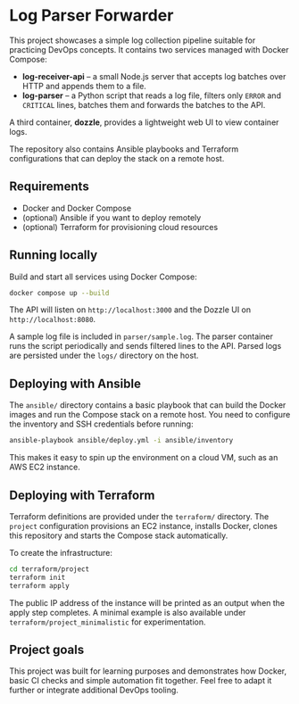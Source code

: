 # Log Parser Forwarder

This project showcases a simple log collection pipeline suitable for practicing DevOps concepts. It contains two services managed with Docker Compose:

* **log-receiver-api** – a small Node.js server that accepts log batches over HTTP and appends them to a file.
* **log-parser** – a Python script that reads a log file, filters only `ERROR` and `CRITICAL` lines, batches them and forwards the batches to the API.

A third container, **dozzle**, provides a lightweight web UI to view container logs.

The repository also contains Ansible playbooks and Terraform configurations that can deploy the stack on a remote host.

## Requirements

- Docker and Docker Compose
- (optional) Ansible if you want to deploy remotely
- (optional) Terraform for provisioning cloud resources

## Running locally

Build and start all services using Docker Compose:

```bash
docker compose up --build
```

The API will listen on `http://localhost:3000` and the Dozzle UI on `http://localhost:8080`.

A sample log file is included in `parser/sample.log`. The parser container runs the script periodically and sends filtered lines to the API. Parsed logs are persisted under the `logs/` directory on the host.

## Deploying with Ansible

The `ansible/` directory contains a basic playbook that can build the Docker images and run the Compose stack on a remote host. You need to configure the inventory and SSH credentials before running:

```bash
ansible-playbook ansible/deploy.yml -i ansible/inventory
```

This makes it easy to spin up the environment on a cloud VM, such as an AWS EC2 instance.

## Deploying with Terraform

Terraform definitions are provided under the `terraform/` directory. The `project` configuration provisions an EC2 instance, installs Docker, clones this repository and starts the Compose stack automatically.

To create the infrastructure:

```bash
cd terraform/project
terraform init
terraform apply
```

The public IP address of the instance will be printed as an output when the apply step completes. A minimal example is also available under `terraform/project_minimalistic` for experimentation.

## Project goals

This project was built for learning purposes and demonstrates how Docker, basic CI checks and simple automation fit together. Feel free to adapt it further or integrate additional DevOps tooling.
